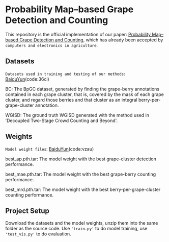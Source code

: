 # Probability Map–based Grape Detection and Counting
This repository is the official implementation of our paper: [Probability Map–based Grape Detection and Counting](https://temp), which has already been accepted by `computers and electronics in agriculture`.

## Datasets
`Datasets used in training and testing of our methods`: [BaiduYun](https://pan.baidu.com/s/1ytr9z5FXEchZ7bpdPCA_Wg)(code:36ci) 

BC: The BpGC dataset, generated by finding the grape-berry annotations contained in each grape cluster, that is, covered by the mask of each grape cluster, and regard those berries and that cluster as an integral berry-per-grape-cluster annotation. 

WGISD: The ground truth WGISD generated with the method used in 'Decoupled Two-Stage Crowd Counting and Beyond'.

## Weights
`Model weight files`: [BaiduYun](https://pan.baidu.com/s/165fcNHIJNW_e_xNOzvqcGg)(code:vzau)  

best_ap.pth.tar: The model weight with the best grape-cluster detection performance. 

best_mae.pth.tar: The model weight with the best grape-berry counting performance. 

best_mrd.pth.tar: The model weight with the best berry-per-grape-cluster counting performance. 

## Project Setup
Download the datasets and the model weights, unzip them into the same folder as the source code. Use `'train.py'` to do model training, use `'test_vis.py'` to do evaluation.
